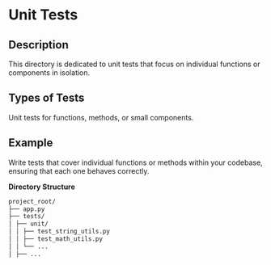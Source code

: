 # Unit Tests

## Description

This directory is dedicated to unit tests that focus on individual functions or components in isolation.

## Types of Tests 

Unit tests for functions, methods, or small components.

## Example

Write tests that cover individual functions or methods within your codebase, ensuring that each one behaves correctly.

**Directory Structure** 

```bash
project_root/
├── app.py
├── tests/
│ ├── unit/
│ │ ├── test_string_utils.py
│ │ ├── test_math_utils.py
│ │ └── ...
│ ├── ...
```